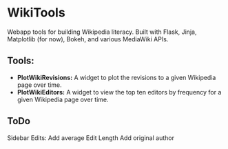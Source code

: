 # WikiTools
Webapp tools for building Wikipedia literacy. Built with Flask, Jinja, Matplotlib (for now), Bokeh, and various MediaWiki APIs.

## Tools:
- <b>PlotWikiRevisions:</b> A widget to plot the revisions to a given Wikipedia page over time.
- <b>PlotWikiEditors:</b> A widget to view the top ten editors by frequency for a given Wikipedia page over time.


## ToDo
Sidebar Edits:
    Add average Edit Length
    Add original author